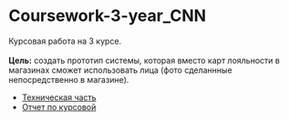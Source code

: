 # Coursework-3-year_CNN
Курсовая работа на 3 курсе.<br><br>
<b>Цель:</b> создать прототип системы, которая вместо карт лояльности в магазинах сможет использовать лица (фото сделаннные непосредственно в магазине).

- <a href="https://github.com/RomanMatiiv/Coursework-3-year_CNN/tree/master/DS_part"> Техническая часть</a>
- <a href="https://github.com/RomanMatiiv/Coursework-3-year_CNN/blob/master/Reporting_part/Курсач_отчет/Матиив%20РА%20(153049)%20%5BПИ3-1%5D%20Система%20искусственного%20интеллекта%20на%20базе%20нейронных%20сетей%20для%20работы%20в%20составе%20системы%20лояльности%20покупателей.docx">Отчет по курсовой</a>
